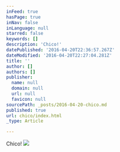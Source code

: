 ```yaml
---
inFeed: true
hasPage: true
inNav: false
inLanguage: null
starred: false
keywords: []
description: 'Chico!'
datePublished: '2016-04-20T22:36:57.267Z'
dateModified: '2016-04-20T22:27:04.281Z'
title: ''
author: []
authors: []
publisher:
  name: null
  domain: null
  url: null
  favicon: null
sourcePath: _posts/2016-04-20-chico.md
published: true
url: chico/index.html
_type: Article

---
```

Chico!
![](https://the-grid-user-content.s3-us-west-2.amazonaws.com/dd4c19ba-5b60-4f17-befc-2db42548d6bb.jpg)